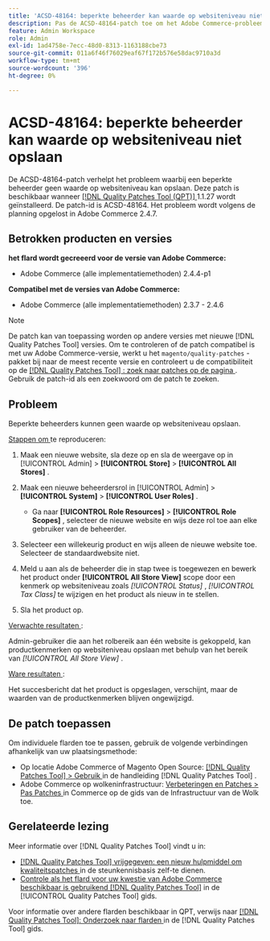 ```yaml
---
title: 'ACSD-48164: beperkte beheerder kan waarde op websiteniveau niet opslaan'
description: Pas de ACSD-48164-patch toe om het Adobe Commerce-probleem op te lossen, waarbij een beperkte beheerder geen waarde op websiteniveau kan opslaan.
feature: Admin Workspace
role: Admin
exl-id: 1ad4758e-7ecc-48d0-8313-1163188cbe73
source-git-commit: 011a6f46f76029eaf67f172b576e58dac9710a3d
workflow-type: tm+mt
source-wordcount: '396'
ht-degree: 0%

---
```


# ACSD-48164: beperkte beheerder kan waarde op websiteniveau niet opslaan

De ACSD-48164-patch verhelpt het probleem waarbij een beperkte beheerder geen waarde op websiteniveau kan opslaan. Deze patch is beschikbaar wanneer [[!DNL Quality Patches Tool (QPT)] ](https://experienceleague.adobe.com/nl/docs/commerce-operations/tools/quality-patches-tool/quality-patches-tool-to-self-serve-quality-patches) 1.1.27 wordt geïnstalleerd. De patch-id is ACSD-48164. Het probleem wordt volgens de planning opgelost in Adobe Commerce 2.4.7.

## Betrokken producten en versies

**het flard wordt gecreeerd voor de versie van Adobe Commerce:**

* Adobe Commerce (alle implementatiemethoden) 2.4.4-p1

**Compatibel met de versies van Adobe Commerce:**

* Adobe Commerce (alle implementatiemethoden) 2.3.7 - 2.4.6

>[!NOTE]
>
>De patch kan van toepassing worden op andere versies met nieuwe [!DNL Quality Patches Tool] versies. Om te controleren of de patch compatibel is met uw Adobe Commerce-versie, werkt u het `magento/quality-patches` -pakket bij naar de meest recente versie en controleert u de compatibiliteit op de [[!DNL Quality Patches Tool] : zoek naar patches op de pagina ](https://experienceleague.adobe.com/tools/commerce-quality-patches/index.html?lang=nl-NL) . Gebruik de patch-id als een zoekwoord om de patch te zoeken.

## Probleem

Beperkte beheerders kunnen geen waarde op websiteniveau opslaan.

<u> Stappen om </u> te reproduceren:

1. Maak een nieuwe website, sla deze op en sla de weergave op in [!UICONTROL Admin] > **[!UICONTROL Store]** > **[!UICONTROL All Stores]** .
1. Maak een nieuwe beheerdersrol in [!UICONTROL Admin] > **[!UICONTROL System]** > **[!UICONTROL User Roles]** .

   * Ga naar **[!UICONTROL Role Resources]** > **[!UICONTROL Role Scopes]** , selecteer de nieuwe website en wijs deze rol toe aan elke gebruiker van de beheerder.

1. Selecteer een willekeurig product en wijs alleen de nieuwe website toe. Selecteer de standaardwebsite niet.
1. Meld u aan als de beheerder die in stap twee is toegewezen en bewerk het product onder **[!UICONTROL All Store View]** scope door een kenmerk op websiteniveau zoals *[!UICONTROL Status]* , *[!UICONTROL Tax Class]* te wijzigen en het product als nieuw in te stellen.
1. Sla het product op.

<u> Verwachte resultaten </u>:

Admin-gebruiker die aan het rolbereik aan één website is gekoppeld, kan productkenmerken op websiteniveau opslaan met behulp van het bereik van *[!UICONTROL All Store View]* .

<u> Ware resultaten </u>:

Het succesbericht dat het product is opgeslagen, verschijnt, maar de waarden van de productkenmerken blijven ongewijzigd.

## De patch toepassen

Om individuele flarden toe te passen, gebruik de volgende verbindingen afhankelijk van uw plaatsingsmethode:

* Op locatie Adobe Commerce of Magento Open Source: [[!DNL Quality Patches Tool] > Gebruik ](/help/tools/quality-patches-tool/usage.md) in de handleiding [!DNL Quality Patches Tool] .
* Adobe Commerce op wolkeninfrastructuur: [ Verbeteringen en Patches > Pas Patches ](https://experienceleague.adobe.com/docs/commerce-cloud-service/user-guide/develop/upgrade/apply-patches.html?lang=nl-NL) in Commerce op de gids van de Infrastructuur van de Wolk toe.

## Gerelateerde lezing

Meer informatie over [!DNL Quality Patches Tool] vindt u in:

* [[!DNL Quality Patches Tool]  vrijgegeven: een nieuw hulpmiddel om kwaliteitspatches ](https://experienceleague.adobe.com/nl/docs/commerce-operations/tools/quality-patches-tool/quality-patches-tool-to-self-serve-quality-patches) in de steunkennisbasis zelf-te dienen.
* [ Controle als het flard voor uw kwestie van Adobe Commerce beschikbaar is gebruikend  [!DNL Quality Patches Tool]](/help/tools/quality-patches-tool/patches-available-in-qpt/check-patch-for-magento-issue-with-magento-quality-patches.md) in de [!UICONTROL Quality Patches Tool] gids.


Voor informatie over andere flarden beschikbaar in QPT, verwijs naar [[!DNL Quality Patches Tool]: Onderzoek naar flarden ](https://experienceleague.adobe.com/tools/commerce-quality-patches/index.html?lang=nl-NL) in de [!DNL Quality Patches Tool] gids.
